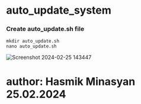 # auto_update_system


<h3>Create auto_update.sh file</h3>


```
mkdir auto_update.sh
nano auto_update.sh

```

![Screenshot 2024-02-25 143447](https://github.com/Hasul79/auto_update_system/assets/95657084/dc368528-fd72-4e66-bb90-3bbe6912be67)











# author: Hasmik Minasyan 25.02.2024
